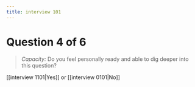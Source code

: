 ```yaml
---
title: interview 101
---
```

# Question 4 of 6
> *Capacity:* Do you feel personally ready and able to dig deeper into this question?

[[interview 1101|Yes]] or [[interview 0101|No]] 